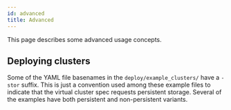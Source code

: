 ```yaml
---
id: advanced 
title: Advanced
---
```


This page describes some advanced usage concepts.

## Deploying clusters

Some of the YAML file basenames in the `deploy/example_clusters/` have a `-stor` suffix. This is just a convention used among these example files to indicate that the virtual cluster spec requests persistent storage. Several of the examples have both persistent and non-persistent variants.


